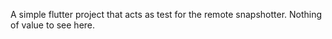 A simple flutter project that acts as test for the remote snapshotter. Nothing of value to see here.
